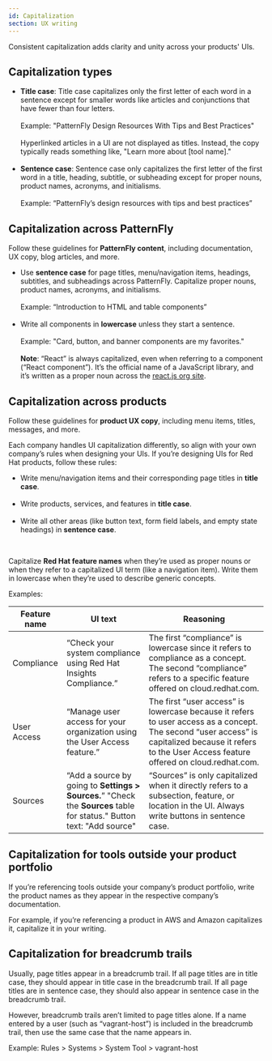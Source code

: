 ```yaml
---
id: Capitalization
section: UX writing
---
```


Consistent capitalization adds clarity and unity across your products' UIs.

## Capitalization types

<ul>
<li><b>Title case</b>: Title case capitalizes only the first letter of each word in a sentence except for smaller words like articles and conjunctions that have fewer than four letters.
<br />
<br />
Example: "PatternFly Design Resources With Tips and Best Practices"
<br />
<br />
Hyperlinked articles in a UI are not displayed as titles. Instead, the copy typically reads something like, "Learn more about [tool name]." </li>
<br />
<li><b>Sentence case</b>: Sentence case only capitalizes the first letter of the first word in a title, heading, subtitle, or subheading except for proper nouns, product names, acronyms, and initialisms.
<br />
<br />
Example: “PatternFly’s design resources with tips and best practices” </li>
</ul>

## Capitalization across PatternFly

Follow these guidelines for <b>PatternFly content</b>, including documentation, UX copy, blog articles, and more. 

<ul>
<li>Use <b>sentence case</b> for page titles, menu/navigation items, headings, subtitles, and subheadings across PatternFly. Capitalize proper nouns, product names, acronyms, and initialisms.  
<br />
<br />
Example: “Introduction to HTML and table components” </li>  
<br />

<li>Write all components in <b>lowercase</b> unless they start a sentence. 
<br />
<br />
Example: "Card, button, and banner components are my favorites."
<br />
<br />
<b>Note</b>: “React” is always capitalized, even when referring to a component (“React component”). It’s the official name of a JavaScript library, and it’s written as a proper noun across the <a href="https://reactjs.org/">react.js org site</a>.  
</li>
</ul>

## Capitalization across products

Follow these guidelines for <b>product UX copy</b>, including menu items, titles, messages, and more.

Each company handles UI capitalization differently, so align with your own company’s rules when designing your UIs. If you’re designing UIs for Red Hat products, follow these rules: 

<ul>
<li>Write menu/navigation items and their corresponding page titles in <b>title case</b>. </li>
<br />

<li>Write products, services, and features in <b>title case</b>. </li>
<br />

<li>Write all other areas (like button text, form field labels, and empty state headings) in <b>sentence case</b>. </li>
</ul>
<br /> 

Capitalize <b>Red Hat feature names</b> when they’re used as proper nouns or when they refer to a capitalized UI term (like a navigation item). Write them in lowercase when they’re used to describe generic concepts.

Examples:

| **Feature name** | **UI text**  | **Reasoning**    |
|------------------|--------------|------------------|
| Compliance   | “Check your system compliance using Red Hat Insights Compliance.”                                                  | The first “compliance” is lowercase since it refers to compliance as a concept. The second “compliance” refers to a specific feature offered on cloud.redhat.com.                                     |
| User Access  | “Manage user access for your organization using the User Access feature.”                                          | The first “user access” is lowercase because it refers to user access as a concept. The second “user access” is capitalized because it refers to the User Access feature offered on cloud.redhat.com. |
| Sources      | “Add a source by going to **Settings > Sources.**” "Check the **Sources** table for status." Button text: "Add source" | “Sources” is only capitalized when it directly refers to a subsection, feature, or location in the UI. Always write buttons in sentence case.                                                         |

## Capitalization for tools outside your product portfolio

If you’re referencing tools outside your company’s product portfolio, write the product names as they appear in the respective company’s documentation. 

For example, if you’re referencing a product in AWS and Amazon capitalizes it, capitalize it in your writing.

## Capitalization for breadcrumb trails

Usually, page titles appear in a breadcrumb trail. If all page titles are in title case, they should appear in title case in the breadcrumb trail. If all page titles are in sentence case, they should also appear in sentence case in the breadcrumb trail. 

However, breadcrumb trails aren’t limited to page titles alone. If a name entered by a user (such as “vagrant-host”) is included in the breadcrumb trail, then use the same case that the name appears in.

Example: Rules > Systems > System Tool > vagrant-host 
